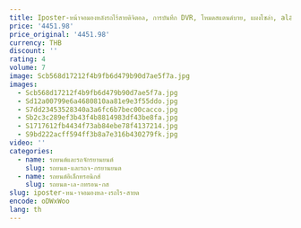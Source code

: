 ```yaml
---
title: Iposter-หน้าจอมองหลังรถไร้สายดิจิตอล, การบันทึก DVR, โหมดสแตนด์บาย, แผงโซล่า, alas magnetik, 7 "สำหรับรถบรรทุกคาราวาน RV
price: '4451.98'
price_original: '4451.98'
currency: THB
discount: ''
rating: 4
volume: 7
image: Scb568d17212f4b9fb6d479b90d7ae5f7a.jpg
images:
  - Scb568d17212f4b9fb6d479b90d7ae5f7a.jpg
  - Sd12a00799e6a4680810aa81e9e3f55ddo.jpg
  - S7dd23453528340a3a6fc6b7bec00cacco.jpg
  - Sb2c3c289ef3b43f4b8814983df43be8fa.jpg
  - S1717612fb4434f73ab84ebe78f4137214.jpg
  - S9bd222acff594ff3b8a7e316b430279fk.jpg
video: ''
categories:
  - name: รถยนต์และรถจักรยานยนต์
    slug: รถยนต-และรถจ-กรยานยนต
  - name: รถยนต์อิเล็กทรอนิกส์
    slug: รถยนต-เล-กทรอน-กส
slug: iposter-หน-าจอมองหล-งรถไร-สายด
encode: oDWxWoo
lang: th
---
```

  